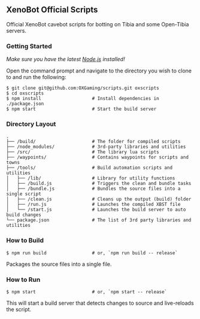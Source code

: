 ## XenoBot Official Scripts

Official XenoBot cavebot scripts for botting on Tibia and some Open-Tibia servers.

### Getting Started

*Make sure you have the latest [Node.js](https://nodejs.org/en/) installed!*

Open the command prompt and navigate to the directory you wish to clone to and run the following:

```shell
$ git clone git@github.com:OXGaming/scripts.git oxscripts
$ cd oxscripts
$ npm install                   # Install dependencies in ./package.json
$ npm start                     # Start the build server
```

### Directory Layout

```
.
├── /build/                     # The folder for compiled scripts
├── /node_modules/              # 3rd-party libraries and utilities
├── /src/                       # The library lua scripts
├── /waypoints/                 # Contains waypoints for scripts and towns
├── /tools/                     # Build automation scripts and utilities
│   ├── /lib/                   # Library for utility functions
│   ├── /build.js               # Triggers the clean and bundle tasks
│   ├── /bundle.js              # Bundles the source files into a single script
│   ├── /clean.js               # Cleans up the output (build) folder
│   ├── /run.js                 # Launches the compiled XBST file
│   └── /start.js               # Launches the build server to auto build changes
└── package.json                # The list of 3rd party libraries and utilities
```

### How to Build

```shell
$ npm run build                 # or, `npm run build -- release`
```

Packages the source files into a single file.

### How to Run

```shell
$ npm start                     # or, `npm start -- release`
```

This will start a build server that detects changes to source and live-reloads the script.
